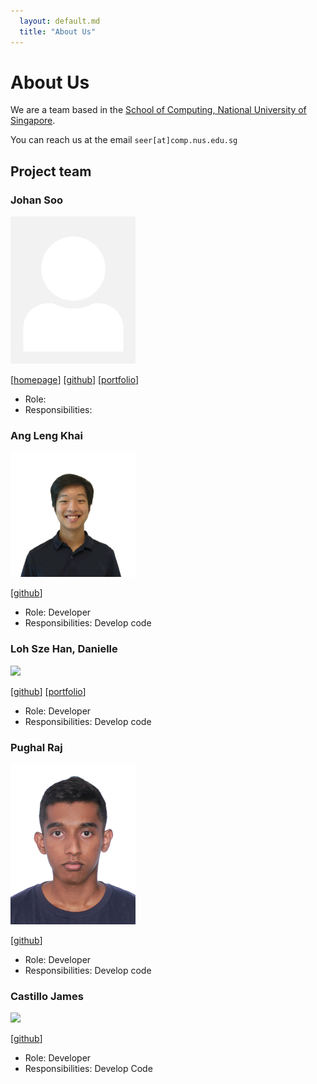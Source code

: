 ```yaml
---
  layout: default.md
  title: "About Us"
---
```


# About Us

We are a team based in the [School of Computing, National University of Singapore](http://www.comp.nus.edu.sg).

You can reach us at the email `seer[at]comp.nus.edu.sg`

## Project team

### Johan Soo

<img src="images/johndoe.png" width="200px">

[[homepage](http://www.comp.nus.edu.sg/~damithch)]
[[github](https://github.com/johndoe)]
[[portfolio](team/johndoe.md)]

* Role: 
* Responsibilities:

### Ang Leng Khai

<img src="images/zer0legion.png" width="200px">

[[github](http://github.com/zer0legion)] 


* Role: Developer
* Responsibilities: Develop code

### Loh Sze Han, Danielle

<img src="images/danielleloh.png" width="200px">

[[github](http://github.com/danielleloh)] [[portfolio](team/johndoe.md)]

* Role: Developer
* Responsibilities: Develop code

### Pughal Raj

<img src="images/pughal77.png" width="200px">

[[github](http://github.com/Pughal77)]

* Role: Developer
* Responsibilities: Develop code

### Castillo James

<img src="images/jayllo-c.png" width="200px">

[[github](http://github.com/jayllo-c)]

* Role: Developer
* Responsibilities: Develop Code
